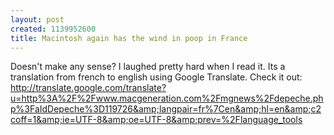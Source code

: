 ```yaml
--- 
layout: post
created: 1139952600
title: Macintosh again has the wind in poop in France
---
```

Doesn't make any sense?  I laughed pretty hard when I read it.  Its a translation from french to english using Google Translate.  Check it out:<br />http://translate.google.com/translate?u=http%3A%2F%2Fwww.macgeneration.com%2Fmgnews%2Fdepeche.php%3FaIdDepeche%3D119726&amp;langpair=fr%7Cen&amp;hl=en&amp;c2coff=1&amp;ie=UTF-8&amp;oe=UTF-8&amp;prev=%2Flanguage_tools
